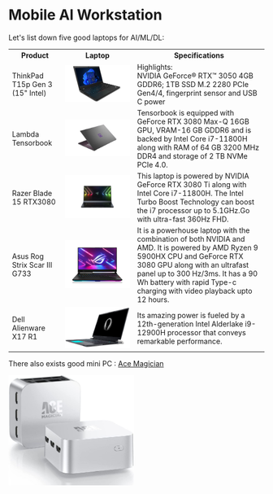 # Mobile AI Workstation

Let's list down five good laptops for AI/ML/DL:

<table style="width:100%" >
<tr>
<th>Product</th>
<th>Laptop</th>
<th>Specifications</th>
</tr>

<tr>
<td>ThinkPad T15p Gen 3 (15" Intel)</td>
<td><img src="img/tp.png"></td>
<td>
Highlights: <br />
NVIDIA GeForce® RTX™ 3050 4GB GDDR6;  1TB SSD M.2 2280 PCIe Gen4/4, fingerprint sensor and USB C power
</td>
</tr>

<tr>
<td>Lambda Tensorbook</td>
<td><img src="img/tensorbook.png"></td>
<td>Tensorbook is equipped with GeForce RTX 3080 Max-Q 16GB GPU, VRAM-16 GB GDDR6 and is backed by Intel Core i7-11800H along with RAM of 64 GB 3200 MHz DDR4 and storage of 2 TB NVMe PCIe 4.0. </td>
</tr>

<tr>
<td>Razer Blade 15 RTX3080</td>
<td><img src="img/blade.png"></td>
<td>This laptop is powered by NVIDIA GeForce RTX 3080 Ti along with Intel Core i7-11800H. The Intel Turbo Boost Technology can boost the i7 processor up to 5.1GHz.Go with ultra-fast 360Hz FHD.  </td>
</tr>

<tr>
<td>Asus Rog Strix Scar III G733</td>
<td><img src="img/asus.png"></td>
<td>It is a powerhouse laptop with the combination of both NVIDIA and AMD. It is powered by AMD Ryzen 9 5900HX CPU and GeForce RTX 3080 GPU along with an ultrafast panel up to 300 Hz/3ms. It has a 90 Wh battery with rapid Type-c charging with video playback upto 12 hours.</td>
</tr>

<tr>
<td>Dell Alienware X17 R1</td>
<td><img src="img/alienware.png"></td>
<td>Its amazing power is fueled by a 12th-generation Intel Alderlake i9-12900H processor that conveys remarkable performance.</td>
</tr>
</table>

There also exists good mini PC : [Ace Magician](https://acemagicians.com/)

<img src="../img/ace.jpg" width=49%>